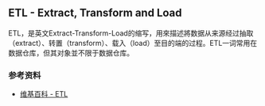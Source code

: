 ## ETL - Extract, Transform and Load

ETL，是英文Extract-Transform-Load的缩写，用來描述將数据从来源经过抽取（extract）、转置（transform）、载入（load）至目的端的过程。ETL一词常用在数据仓库，但其对象並不限于数据仓库。

### 参考资料

- [维基百科 - ETL](https://zh.wikipedia.org/wiki/ETL)